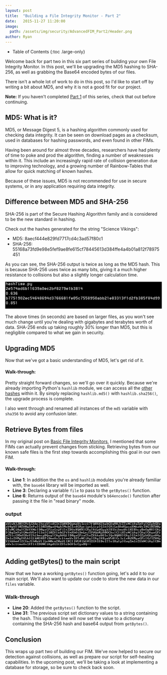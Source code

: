 ```yaml
---
layout: post
title:  "Building a File Integrity Monitor - Part 2"
date:   2015-11-27 11:20:00
image: 
  path: /assets/img/security/AdvancedFIM_Part2/Header.png
author: Ryan
---
```


- Table of Contents
{:toc .large-only}

Welcome back for part two in this six part series of building your own File Integrity Monitor. In this post, we'll be upgrading the MD5 hashing to SHA-256, as well as grabbing the Base64 encoded bytes of our files.

There isn't a whole lot of work to do in this post, so I'd like to start off by writing a bit about MD5, and why it is not a good fit for our project.

**Note:** If you haven't completed [Part 1](http://sciencevikinglabs.com/building-a-file-integrity-monitor-part1/) of this series, check that out before continuing.

## MD5: What is it?
MD5, or Message Digest 5, is a hashing algorithm commonly used for checking data integrity. It can be seen on download pages as a checksum, used in databases for hashing passwords, and even found in other FIMs.

Having been around for almost three decades, researchers have had plenty of time to poke and prod the algorithm, finding a number of weaknesses within it. This include an increasingly rapid rate of collision generation due to improving technology, and a growing number of Rainbow-Tables that allow for quick matching of known hashes.

Because of these issues, MD5 is not recommended for use in secure systems, or in any application requiring data integrity.

## Difference between MD5 and SHA-256
SHA-256 is part of the Secure Hashing Algorithm family and is considered to be the new standard in hashing.

Check out the hashes generated for the string "Science Vikings":

* MD5: 8aecf444e829fd7717cd4c3ad57f80c1
* SHA-256: 55168a73fd9e98e5fef9ae8fe615cf78445613d384ffe4a4b01a812f78975451

As you can see, the SHA-256 output is twice as long as the MD5 hash. This is because SHA-256 uses twice as many bits, giving it a much higher resistance to collisions but also a slightly longer calculation time.

![Hash Times](/assets/img/security/AdvancedFIM_Part2/HashTime.png)

The above times (in seconds) are based on larger files, as you won't see much change until you're dealing with gigabytes and terabytes worth of data. SHA-256 ends up taking roughly 30% longer than MD5, but this is negligible compared to what we gain in security.

## Upgrading MD5
Now that we've got a basic understanding of MD5, let's get rid of it.

<script src="https://gist.github.com/RBoutot/32553b470ccb89b29cde.js?file=updateMD5.py"></script>

#### Walk-through:
Pretty straight forward changes, so we'll go over it quickly. Because we're already importing Python's `hashlib` module, we can access all the [other hashes](https://docs.python.org/2/library/hashlib.html) within it. By simply replacing `hashlib.md5()` with `hashlib.sha256()`, the upgrade process is complete.

I also went through and renamed all instances of the `md5` variable with `sha356` to avoid any confusion later.

## Retrieve Bytes from files
In my original post on [Basic File Integrity Monitors](http://sciencevikinglabs.com/building-a-basic-file-integrity-monitor/), I mentioned that some FIMs can actually prevent changes from sticking. Retrieving bytes from our known safe files is the first step towards accomplishing this goal in our own FIM.

<script src="https://gist.github.com/RBoutot/32553b470ccb89b29cde.js?file=getBytes.py"></script>

#### Walk-through:
* **Line 1**: In addition the the `os` and `hashlib` modules you're already familiar with, the `base64` library will be imported as well.
* **Line 3**: Declaring a variable `file` to pass to the `getBytes()` function.
* **Line 6**: Returns output of the `base64` module's `b64encode()` function after passing it the file in "read binary" mode.

### output
![getBytes()](/assets/img/security/AdvancedFIM_Part2/GetBytes.png)

## Adding getBytes() to the main script
Now that we have a working `getBytes()` function going, let's add it to our main script. We'll also want to update our code to store the new data in our `files` variable.

<script src="https://gist.github.com/RBoutot/32553b470ccb89b29cde.js?file=AdvancedFIM_CalculateHash.py"></script>

### Walk-through
* **Line 20**: Added the `getBytes()` function to the script.
* **Line 31**: The previous script set dictionary values to a string containing the hash. This updated line will now set the value to a dictionary containing the SHA-256 hash and base64 output from `getBytes()`.

## Conclusion
This wraps up part two of building our FIM. We've now helped to secure our detection against collisions, as well as prepare our script for self-healing capabilities. In the upcoming post, we'll be taking a look at implementing a database for storage, so be sure to check back soon.
